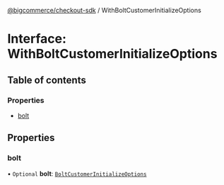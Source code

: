 [@bigcommerce/checkout-sdk](../README.md) / WithBoltCustomerInitializeOptions

# Interface: WithBoltCustomerInitializeOptions

## Table of contents

### Properties

- [bolt](WithBoltCustomerInitializeOptions.md#bolt)

## Properties

### bolt

• `Optional` **bolt**: [`BoltCustomerInitializeOptions`](BoltCustomerInitializeOptions.md)
